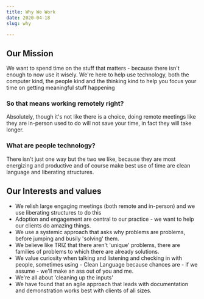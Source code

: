 ```yaml
---
title: Why We Work
date: 2020-04-18
slug: why

---
```

## Our Mission

We want to spend time on the stuff that matters - because there isn't enough to now use it wisely. We're here to help use technology, both the computer kind, the people kind and the thinking kind to help you focus your time on getting meaningful stuff happening

### So that means working remotely right?

Absolutely, though it's not like there is a choice, doing remote meetings like they are in-person used to do will not save your time, in fact they will take longer. 

### What are people technology?

There isn't just one way but the two we like, because they are most energizing and productive and of course make best use of time are clean language and liberating structures. 

## Our Interests and values

* We relish large engaging meetings (both remote and in-person) and we use liberating structures to do this
* Adoption and engagement are central to our practice - we want to help our clients do amazing things.
* We use a systemic approach that asks why problems are problems, before jumping and busily 'solving' them.
* We believe like TRIZ that there aren't 'unique' problems, there are families of problems to which there are already solutions.
* We value curiosity when talking and listening and checking in with people, sometimes using - Clean Language because chances are - if we assume - we'll make an ass out of you and me.
* We're all about 'cleaning up the inputs'
* We have found that an agile approach that leads with documentation and demonstration works best with clients of all sizes.